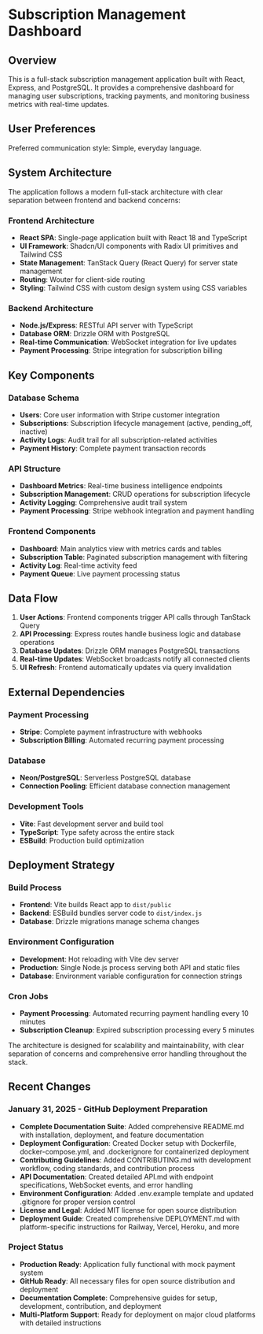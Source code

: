 # Subscription Management Dashboard

## Overview

This is a full-stack subscription management application built with React, Express, and PostgreSQL. It provides a comprehensive dashboard for managing user subscriptions, tracking payments, and monitoring business metrics with real-time updates.

## User Preferences

Preferred communication style: Simple, everyday language.

## System Architecture

The application follows a modern full-stack architecture with clear separation between frontend and backend concerns:

### Frontend Architecture
- **React SPA**: Single-page application built with React 18 and TypeScript
- **UI Framework**: Shadcn/UI components with Radix UI primitives and Tailwind CSS
- **State Management**: TanStack Query (React Query) for server state management
- **Routing**: Wouter for client-side routing
- **Styling**: Tailwind CSS with custom design system using CSS variables

### Backend Architecture
- **Node.js/Express**: RESTful API server with TypeScript
- **Database ORM**: Drizzle ORM with PostgreSQL
- **Real-time Communication**: WebSocket integration for live updates
- **Payment Processing**: Stripe integration for subscription billing

## Key Components

### Database Schema
- **Users**: Core user information with Stripe customer integration
- **Subscriptions**: Subscription lifecycle management (active, pending_off, inactive)
- **Activity Logs**: Audit trail for all subscription-related activities
- **Payment History**: Complete payment transaction records

### API Structure
- **Dashboard Metrics**: Real-time business intelligence endpoints
- **Subscription Management**: CRUD operations for subscription lifecycle
- **Activity Logging**: Comprehensive audit trail system
- **Payment Processing**: Stripe webhook integration and payment handling

### Frontend Components
- **Dashboard**: Main analytics view with metrics cards and tables
- **Subscription Table**: Paginated subscription management with filtering
- **Activity Log**: Real-time activity feed
- **Payment Queue**: Live payment processing status

## Data Flow

1. **User Actions**: Frontend components trigger API calls through TanStack Query
2. **API Processing**: Express routes handle business logic and database operations
3. **Database Updates**: Drizzle ORM manages PostgreSQL transactions
4. **Real-time Updates**: WebSocket broadcasts notify all connected clients
5. **UI Refresh**: Frontend automatically updates via query invalidation

## External Dependencies

### Payment Processing
- **Stripe**: Complete payment infrastructure with webhooks
- **Subscription Billing**: Automated recurring payment processing

### Database
- **Neon/PostgreSQL**: Serverless PostgreSQL database
- **Connection Pooling**: Efficient database connection management

### Development Tools
- **Vite**: Fast development server and build tool
- **TypeScript**: Type safety across the entire stack
- **ESBuild**: Production build optimization

## Deployment Strategy

### Build Process
- **Frontend**: Vite builds React app to `dist/public`
- **Backend**: ESBuild bundles server code to `dist/index.js`
- **Database**: Drizzle migrations manage schema changes

### Environment Configuration
- **Development**: Hot reloading with Vite dev server
- **Production**: Single Node.js process serving both API and static files
- **Database**: Environment variable configuration for connection strings

### Cron Jobs
- **Payment Processing**: Automated recurring payment handling every 10 minutes
- **Subscription Cleanup**: Expired subscription processing every 5 minutes

The architecture is designed for scalability and maintainability, with clear separation of concerns and comprehensive error handling throughout the stack.

## Recent Changes

### January 31, 2025 - GitHub Deployment Preparation
- **Complete Documentation Suite**: Added comprehensive README.md with installation, deployment, and feature documentation
- **Deployment Configuration**: Created Docker setup with Dockerfile, docker-compose.yml, and .dockerignore for containerized deployment
- **Contributing Guidelines**: Added CONTRIBUTING.md with development workflow, coding standards, and contribution process
- **API Documentation**: Created detailed API.md with endpoint specifications, WebSocket events, and error handling
- **Environment Configuration**: Added .env.example template and updated .gitignore for proper version control
- **License and Legal**: Added MIT license for open source distribution
- **Deployment Guide**: Created comprehensive DEPLOYMENT.md with platform-specific instructions for Railway, Vercel, Heroku, and more

### Project Status
- **Production Ready**: Application fully functional with mock payment system
- **GitHub Ready**: All necessary files for open source distribution and deployment
- **Documentation Complete**: Comprehensive guides for setup, development, contribution, and deployment
- **Multi-Platform Support**: Ready for deployment on major cloud platforms with detailed instructions